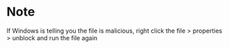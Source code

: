 # Note
If Windows is telling you the file is malicious, right click the file > properties > unblock and run the file again
